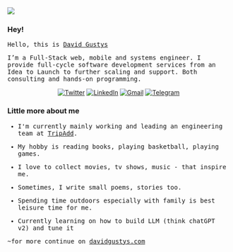 <img align="left" src="https://davidgustys.com/static/images/external/crow.png">
<br />

### Hey!

<samp>Hello, this is [David Gustys](https://davidgustys.com)

<samp>I’m a Full-Stack web, mobile and systems engineer. I provide full-cycle software development services from an Idea to Launch to further scaling and support. Both consulting and hands-on programming.    



<div align="center">
    <a href="https://twitter.com/davidgustys" target="_blank"><img alt="Twitter"
            src="https://img.shields.io/badge/Twitter/X-%23000.svg?&style=for-the-badge&logo=x&logoColor=white" /></a>
    <a href="https://www.linkedin.com/in/davidgustys" target="_blank"><img alt="LinkedIn"
            src="https://img.shields.io/badge/linkedin-%230077B5.svg?&style=for-the-badge&logo=linkedin&logoColor=white" /></a>
    <a href="mailto:hello@davidgustys.com" target="_blank"><img alt="Gmail"
            src="https://img.shields.io/badge/-Gmail-D14836?style=for-the-badge&logo=Gmail&logoColor=white" /></a>
    <a href="https://t.me/davidgustys"><img alt="Telegram"
            src="https://img.shields.io/badge/telegram-%232CA5E0.svg?&style=for-the-badge&logo=telegram&logoColor=white"></a>
</div>

<samp><h3>Little more about me</h3>
<samp><p align="center">
 - I'm currently mainly working and leading an engineering team at [TripAdd](https://tripadd.com).
 
 - My hobby is reading books, playing basketball, playing games.

 - I love to collect movies, tv shows, music - that inspire me.

 - Sometimes, I write small poems, stories too.

 - Spending time outdoors especially with family is best leisure time for me.

 - Currently learning on how to build LLM (think chatGPT v2) and tune it
</p>


<samp>~for more continue on [davidgustys.com](https://davidgustys.com)
